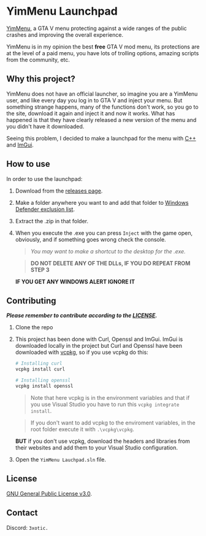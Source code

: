 # YimMenu Launchpad

[YimMenu](https://github.com/YimMenu/YimMenu), a GTA V menu protecting against a wide ranges of the public crashes and improving the overall experience.

YimMenu is in my opinion the best **free** GTA V mod menu, its protections are at the level of a paid menu, you have lots of trolling options, amazing scripts from the community, etc.

## Why this project?

YimMenu does not have an official launcher, so imagine you are a YimMenu user, and like every day you log in to GTA V and inject your menu. But something strange happens, many of the functions don't work, so you go to the site, download it again and inject it and now it works. What has happened is that they have clearly released a new version of the menu and you didn't have it downloaded.

Seeing this problem, I decided to make a launchpad for the menu with [C++](https://es.wikipedia.org/wiki/C%2B%2B) and [ImGui](https://github.com/ocornut/imgui).

## How to use

In order to use the launchpad:

1. Download from the [releases page](https://github.com/ExoticGamerrrYT/YimMenu-Launchpad/releases/tag/releases).
2. Make a folder anywhere you want to and add that folder to [Windows Defender exclusion list](https://support.microsoft.com/en-us/windows/add-an-exclusion-to-windows-security-811816c0-4dfd-af4a-47e4-c301afe13b26).
3. Extract the .zip in that folder.
4. When you execute the .exe you can press `Inject` with the game open, obviously, and if something goes wrong check the console.

   > _You may want to make a shortcut to the desktop for the .exe._

   > **DO NOT DELETE ANY OF THE DLLs, IF YOU DO REPEAT FROM STEP 3**
   
   **IF YOU GET ANY WINDOWS ALERT IGNORE IT**

## Contributing

_**Please remember to contribute according to the [LICENSE](LICENSE).**_

1. Clone the repo

2. This project has been done with Curl, Openssl and ImGui. ImGui is downloaded locally in the project but Curl and Openssl have been downloaded with [vcpkg](https://github.com/microsoft/vcpkg), so if you use vcpkg do this:

   ```bash
   # Installing curl
   vcpkg install curl

   # Installing openssl
   vcpkg install openssl
   ```

   > Note that here vcpkg is in the environment variables and that if you use Visual Studio you have to run this `vcpkg integrate install`.

   > If you don't want to add vcpkg to the enviroment variables, in the root folder execute it with `.\vcpkg\vcpkg`.

   **BUT** if you don't use vcpkg, download the headers and libraries from their websites and add them to your Visual Studio configuration.

3. Open the `YimMenu Lauchpad.sln` file.

## License

[GNU General Public License v3.0](https://choosealicense.com/licenses/gpl-3.0/).

## Contact

Discord: `3xotic.`
